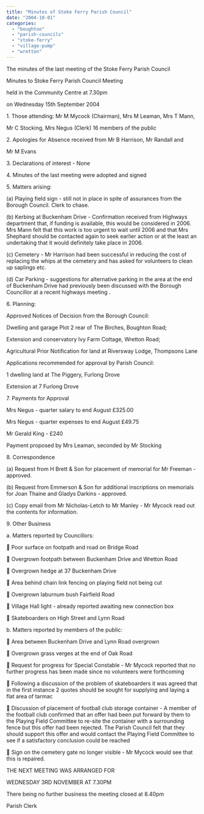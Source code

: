 ```yaml
---
title: "Minutes of Stoke Ferry Parish Council"
date: "2004-10-01"
categories: 
  - "boughton"
  - "parish-councils"
  - "stoke-ferry"
  - "village-pump"
  - "wretton"
---
```


The minutes of the last meeting of the Stoke Ferry Parish Council

Minutes to Stoke Ferry Parish Council Meeting

held in the Community Centre at 7.30pm

on Wednesday 15th September 2004

1\. Those attending: Mr M Mycock (Chairman), Mrs M Leaman, Mrs T Mann,

Mr C Stocking, Mrs Negus (Clerk) 16 members of the public

2\. Apologies for Absence received from Mr B Harrison, Mr Randall and

Mr M Evans

3\. Declarations of interest - None

4\. Minutes of the last meeting were adopted and signed

5\. Matters arising:

(a) Playing field sign - still not in place in spite of assurances from the Borough Council. Clerk to chase.

(b) Kerbing at Buckenham Drive - Confirmation received from Highways department that, if funding is available, this would be considered in 2006. Mrs Mann felt that this work is too urgent to wait until 2006 and that Mrs Shephard should be contacted again to seek earlier action or at the least an undertaking that it would definitely take place in 2006.

(c) Cemetery - Mr Harrison had been successful in reducing the cost of replacing the whips at the cemetery and has asked for volunteers to clean up saplings etc.

(d) Car Parking - suggestions for alternative parking in the area at the end of Buckenham Drive had previously been discussed with the Borough Councillor at a recent highways meeting .

6\. Planning:

Approved Notices of Decision from the Borough Council:

Dwelling and garage Plot 2 rear of The Birches, Boughton Road;

Extension and conservatory Ivy Farm Cottage, Wretton Road;

Agricultural Prior Notification for land at Riversway Lodge, Thompsons Lane

Applications recommended for approval by Parish Council:

1 dwelling land at The Piggery, Furlong Drove

Extension at 7 Furlong Drove

7\. Payments for Approval

Mrs Negus - quarter salary to end August £325.00

Mrs Negus - quarter expenses to end August £49.75

Mr Gerald King - £240

Payment proposed by Mrs Leaman, seconded by Mr Stocking

8\. Correspondence

(a) Request from H Brett & Son for placement of memorial for Mr Freeman - approved.

(b) Request from Emmerson & Son for additional inscriptions on memorials for Joan Thaine and Gladys Darkins - approved.

(c) Copy email from Mr Nicholas-Letch to Mr Manley - Mr Mycock read out the contents for information.

9\. Other Business

a. Matters reported by Councillors:

 Poor surface on footpath and road on Bridge Road

 Overgrown footpath between Buckenham Drive and Wretton Road

 Overgrown hedge at 37 Buckenham Drive

 Area behind chain link fencing on playing field not being cut

 Overgrown laburnum bush Fairfield Road

 Village Hall light - already reported awaiting new connection box

 Skateboarders on High Street and Lynn Road

b. Matters reported by members of the public:

 Area between Buckenham Drive and Lynn Road overgrown

 Overgrown grass verges at the end of Oak Road

 Request for progress for Special Constable - Mr Mycock reported that no further progress has been made since no volunteers were forthcoming

 Following a discussion of the problem of skateboarders it was agreed that in the first instance 2 quotes should be sought for supplying and laying a flat area of tarmac

 Discussion of placement of football club storage container - A member of the football club confirmed that an offer had been put forward by them to the Playing Field Committee to re-site the container with a surrounding fence but this offer had been rejected. The Parish Council felt that they should support this offer and would contact the Playing Field Committee to see if a satisfactory conclusion could be reached

 Sign on the cemetery gate no longer visible - Mr Mycock would see that this is repaired.

THE NEXT MEETING WAS ARRANGED FOR

WEDNESDAY 3RD NOVEMBER AT 7.30PM

There being no further business the meeting closed at 8.40pm

Parish Clerk
